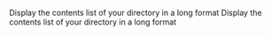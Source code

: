 Display the contents list of your directory in a long format
Display the contents list of your directory in a long format
